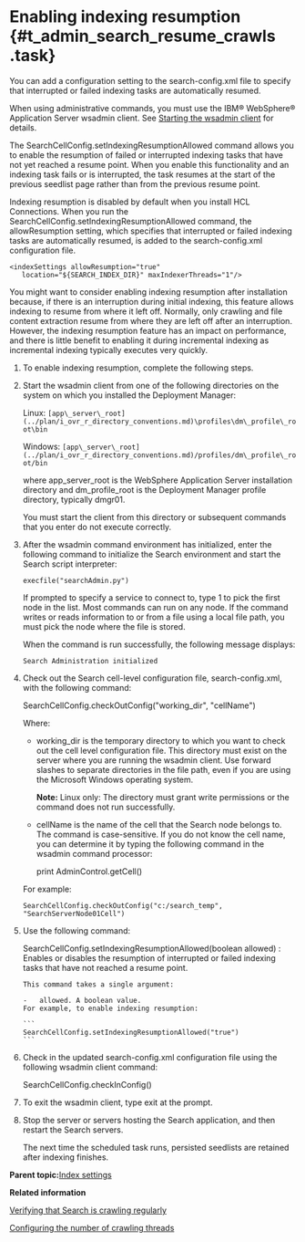 # Enabling indexing resumption {#t_admin_search_resume_crawls .task}

You can add a configuration setting to the search-config.xml file to specify that interrupted or failed indexing tasks are automatically resumed.

When using administrative commands, you must use the IBM® WebSphere® Application Server wsadmin client. See [Starting the wsadmin client](t_admin_wsadmin_starting.md) for details.

The SearchCellConfig.setIndexingResumptionAllowed command allows you to enable the resumption of failed or interrupted indexing tasks that have not yet reached a resume point. When you enable this functionality and an indexing task fails or is interrupted, the task resumes at the start of the previous seedlist page rather than from the previous resume point.

Indexing resumption is disabled by default when you install HCL Connections. When you run the SearchCellConfig.setIndexingResumptionAllowed command, the allowResumption setting, which specifies that interrupted or failed indexing tasks are automatically resumed, is added to the search-config.xml configuration file.

```
<indexSettings allowResumption="true" 
   location="${SEARCH_INDEX_DIR}" maxIndexerThreads="1"/>
```

You might want to consider enabling indexing resumption after installation because, if there is an interruption during initial indexing, this feature allows indexing to resume from where it left off. Normally, only crawling and file content extraction resume from where they are left off after an interruption. However, the indexing resumption feature has an impact on performance, and there is little benefit to enabling it during incremental indexing as incremental indexing typically executes very quickly.

1.  To enable indexing resumption, complete the following steps.
2.  Start the wsadmin client from one of the following directories on the system on which you installed the Deployment Manager:

    Linux: `[app\_server\_root](../plan/i_ovr_r_directory_conventions.md)\profiles\dm\_profile\_root\bin`

    Windows: `[app\_server\_root](../plan/i_ovr_r_directory_conventions.md)/profiles/dm\_profile\_root/bin`

    where app\_server\_root is the WebSphere Application Server installation directory and dm\_profile\_root is the Deployment Manager profile directory, typically dmgr01.

    You must start the client from this directory or subsequent commands that you enter do not execute correctly.

3.  After the wsadmin command environment has initialized, enter the following command to initialize the Search environment and start the Search script interpreter:

    ```
    execfile("searchAdmin.py")
    ```

    If prompted to specify a service to connect to, type 1 to pick the first node in the list. Most commands can run on any node. If the command writes or reads information to or from a file using a local file path, you must pick the node where the file is stored.

    When the command is run successfully, the following message displays:

    ```
    Search Administration initialized
    ```

4.  Check out the Search cell-level configuration file, search-config.xml, with the following command:

    SearchCellConfig.checkOutConfig\("working\_dir", "cellName"\)

    Where:

    -   working\_dir is the temporary directory to which you want to check out the cell level configuration file. This directory must exist on the server where you are running the wsadmin client. Use forward slashes to separate directories in the file path, even if you are using the Microsoft Windows operating system.

        **Note:** Linux only: The directory must grant write permissions or the command does not run successfully.

    -   cellName is the name of the cell that the Search node belongs to. The command is case-sensitive. If you do not know the cell name, you can determine it by typing the following command in the wsadmin command processor:

        print AdminControl.getCell\(\)

    For example:

    ```
    SearchCellConfig.checkOutConfig("c:/search_temp", "SearchServerNode01Cell")
    ```

5.  Use the following command:

    SearchCellConfig.setIndexingResumptionAllowed\(boolean allowed\)
    :   Enables or disables the resumption of interrupted or failed indexing tasks that have not reached a resume point.

        This command takes a single argument:

        -   allowed. A boolean value.
        For example, to enable indexing resumption:

        ```
        SearchCellConfig.setIndexingResumptionAllowed("true")
        ```

6.  Check in the updated search-config.xml configuration file using the following wsadmin client command:

    SearchCellConfig.checkInConfig\(\)

7.  To exit the wsadmin client, type exit at the prompt.

8.  Stop the server or servers hosting the Search application, and then restart the Search servers.

    The next time the scheduled task runs, persisted seedlists are retained after indexing finishes.


**Parent topic:**[Index settings](../admin/c_admin_search_index_settings.md)

**Related information**  


[Verifying that Search is crawling regularly](../admin/t_admin_search_verify_index_crawling.md)

[Configuring the number of crawling threads](../admin/t_admin_search_set_max_crawling_threads.md)

